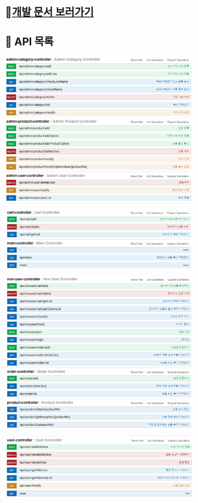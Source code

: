 # 📃[개발 문서 보러가기](<https://github.com/jungeunlee95/shopping-mall/wiki>)



# 📢 API 목록

![1564487880291](assets/1564487880291.png)

![1564487891920](assets/1564487891920.png)

![1564487902039](assets/1564487902039.png)

![1564487909821](assets/1564487909821.png)